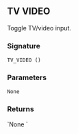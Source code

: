 ## TV VIDEO

Toggle TV/video input.


### Signature

`TV_VIDEO ()`


### Parameters

`None`


### Returns

\`None
\`